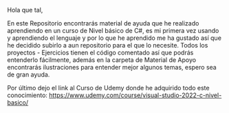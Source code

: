 Hola que tal, 

En este Repositorio encontrarás material de ayuda que he realizado aprendiendo en un curso de Nivel básico de C#, es mi primera vez usando y aprendiendo el lenguaje y por lo que he aprendido me ha gustado así que he decidido subirlo a aun repositorio para el que lo necesite. Todos los proyectos - Ejercicios tienen el código comentado así que podrás entenderlo fácilmente, además en la carpeta de Material de Apoyo encontrarás ilustraciones para entender mejor algunos temas, espero sea de gran ayuda.

Por último dejo el link al Curso de Udemy donde he adquirido todo este conocimiento: https://www.udemy.com/course/visual-studio-2022-c-nivel-basico/